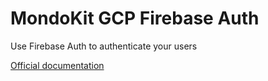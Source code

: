 # MondoKit GCP Firebase Auth

Use Firebase Auth to authenticate your users

[Official documentation](https://mondokit.dev/packages/gcp-firebase-auth.html)
